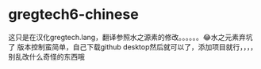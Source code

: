 # gregtech6-chinese
这只是在汉化gregtech.lang，翻译参照水之源素的修改。。。。。。😂水之元素弃坑了
版本控制蛮简单，自己下载github desktop然后就可以了，添加项目就行，，，，
别乱改什么奇怪的东西哦
